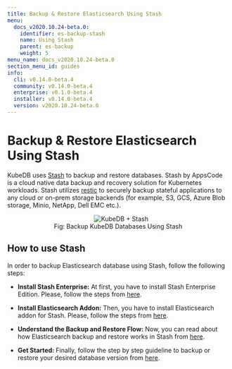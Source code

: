 ```yaml
---
title: Backup & Restore Elasticsearch Using Stash
menu:
  docs_v2020.10.24-beta.0:
    identifier: es-backup-stash
    name: Using Stash
    parent: es-backup
    weight: 5
menu_name: docs_v2020.10.24-beta.0
section_menu_id: guides
info:
  cli: v0.14.0-beta.4
  community: v0.14.0-beta.4
  enterprise: v0.1.0-beta.4
  installer: v0.14.0-beta.4
  version: v2020.10.24-beta.0
---
```


# Backup & Restore Elasticsearch Using Stash

KubeDB uses [Stash](https://stash.run) to backup and restore databases. Stash by AppsCode is a cloud native data backup and recovery solution for Kubernetes workloads. Stash utilizes [restic](https://github.com/restic/restic) to securely backup stateful applications to any cloud or on-prem storage backends (for example, S3, GCS, Azure Blob storage, Minio, NetApp, Dell EMC etc.).

<figure align="center">
  <img alt="KubeDB + Stash" src="/docs/v2020.10.24-beta.0/images/kubedb_plus_stash.svg">
<figcaption align="center">Fig: Backup KubeDB Databases Using Stash</figcaption>
</figure>

## How to use Stash

In order to backup Elasticsearch database using Stash, follow the following steps:

- **Install Stash Enterprise:** At first, you have to install Stash Enterprise Edition. Please, follow the steps from [here](https://stash.run/docs/latest/setup/install/enterprise/).

- **Install Elasticsearch Addon:** Then, you have to install Elasticsearch addon for Stash. Please, follow the steps from [here](https://stash.run/docs/latest/addons/elasticsearch/setup/install/).

- **Understand the Backup and Restore Flow:** Now, you can read about how Elasticsearch backup and restore works in Stash from [here](https://stash.run/docs/latest/addons/elasticsearch/overview/).

- **Get Started:** Finally, follow the step by step guideline to backup or restore your desired database version from [here](https://stash.run/docs/latest/addons/elasticsearch/).
